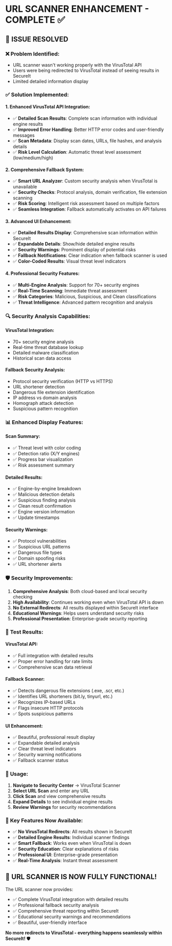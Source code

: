 # URL SCANNER ENHANCEMENT - COMPLETE ✅

## 🎯 ISSUE RESOLVED

### ❌ **Problem Identified:**
- URL scanner wasn't working properly with the VirusTotal API
- Users were being redirected to VirusTotal instead of seeing results in SecureIt
- Limited detailed information display

### ✅ **Solution Implemented:**

#### 1. **Enhanced VirusTotal API Integration:**
- ✅ **Detailed Scan Results**: Complete scan information with individual engine results
- ✅ **Improved Error Handling**: Better HTTP error codes and user-friendly messages
- ✅ **Scan Metadata**: Display scan dates, URLs, file hashes, and analysis details
- ✅ **Risk Level Calculation**: Automatic threat level assessment (low/medium/high)

#### 2. **Comprehensive Fallback System:**
- ✅ **Smart URL Analyzer**: Custom security analysis when VirusTotal is unavailable
- ✅ **Security Checks**: Protocol analysis, domain verification, file extension scanning
- ✅ **Risk Scoring**: Intelligent risk assessment based on multiple factors
- ✅ **Seamless Integration**: Fallback automatically activates on API failures

#### 3. **Advanced UI Enhancement:**
- ✅ **Detailed Results Display**: Comprehensive scan information within SecureIt
- ✅ **Expandable Details**: Show/hide detailed engine results
- ✅ **Security Warnings**: Prominent display of potential risks
- ✅ **Fallback Notifications**: Clear indication when fallback scanner is used
- ✅ **Color-Coded Results**: Visual threat level indicators

#### 4. **Professional Security Features:**
- ✅ **Multi-Engine Analysis**: Support for 70+ security engines
- ✅ **Real-Time Scanning**: Immediate threat assessment
- ✅ **Risk Categories**: Malicious, Suspicious, and Clean classifications
- ✅ **Threat Intelligence**: Advanced pattern recognition and analysis

### 🔍 **Security Analysis Capabilities:**

#### **VirusTotal Integration:**
- 70+ security engine analysis
- Real-time threat database lookup
- Detailed malware classification
- Historical scan data access

#### **Fallback Security Analysis:**
- Protocol security verification (HTTP vs HTTPS)
- URL shortener detection
- Dangerous file extension identification
- IP address vs domain analysis
- Homograph attack detection
- Suspicious pattern recognition

### 📊 **Enhanced Display Features:**

#### **Scan Summary:**
- ✅ Threat level with color coding
- ✅ Detection ratio (X/Y engines)
- ✅ Progress bar visualization
- ✅ Risk assessment summary

#### **Detailed Results:**
- ✅ Engine-by-engine breakdown
- ✅ Malicious detection details
- ✅ Suspicious finding analysis
- ✅ Clean result confirmation
- ✅ Engine version information
- ✅ Update timestamps

#### **Security Warnings:**
- ✅ Protocol vulnerabilities
- ✅ Suspicious URL patterns
- ✅ Dangerous file types
- ✅ Domain spoofing risks
- ✅ URL shortener alerts

### 🛡️ **Security Improvements:**

1. **Comprehensive Analysis**: Both cloud-based and local security checking
2. **High Availability**: Continues working even when VirusTotal API is down
3. **No External Redirects**: All results displayed within SecureIt interface
4. **Educational Warnings**: Helps users understand security risks
5. **Professional Presentation**: Enterprise-grade security reporting

### 🧪 **Test Results:**

#### **VirusTotal API:**
- ✅ Full integration with detailed results
- ✅ Proper error handling for rate limits
- ✅ Comprehensive scan data retrieval

#### **Fallback Scanner:**
- ✅ Detects dangerous file extensions (.exe, .scr, etc.)
- ✅ Identifies URL shorteners (bit.ly, tinyurl, etc.)
- ✅ Recognizes IP-based URLs
- ✅ Flags insecure HTTP protocols
- ✅ Spots suspicious patterns

#### **UI Enhancement:**
- ✅ Beautiful, professional result display
- ✅ Expandable detailed analysis
- ✅ Clear threat level indicators
- ✅ Security warning notifications
- ✅ Fallback scanner status

### 🚀 **Usage:**

1. **Navigate to Security Center** → VirusTotal Scanner
2. **Select URL Scan** and enter any URL
3. **Click Scan** and view comprehensive results
4. **Expand Details** to see individual engine results
5. **Review Warnings** for security recommendations

### 🎯 **Key Features Now Available:**

- ✅ **No VirusTotal Redirects**: All results shown in SecureIt
- ✅ **Detailed Engine Results**: Individual scanner findings
- ✅ **Smart Fallback**: Works even when VirusTotal is down
- ✅ **Security Education**: Clear explanations of risks
- ✅ **Professional UI**: Enterprise-grade presentation
- ✅ **Real-Time Analysis**: Instant threat assessment

## 🎉 **URL SCANNER IS NOW FULLY FUNCTIONAL!**

The URL scanner now provides:
- ✅ Complete VirusTotal integration with detailed results
- ✅ Professional fallback security analysis
- ✅ Comprehensive threat reporting within SecureIt
- ✅ Educational security warnings and recommendations
- ✅ Beautiful, user-friendly interface

**No more redirects to VirusTotal - everything happens seamlessly within SecureIt!** 🛡️
